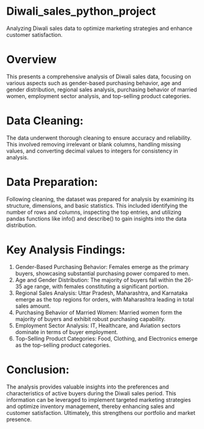 # Diwali_sales_python_project
Analyzing Diwali sales data to optimize marketing strategies and enhance customer satisfaction.
# Overview
This presents a comprehensive analysis of Diwali sales data, focusing on various aspects such as gender-based purchasing behavior, age and gender distribution, regional sales analysis, purchasing behavior of married women, employment sector analysis, and top-selling product categories.

# Data Cleaning:
The data underwent thorough cleaning to ensure accuracy and reliability. This involved removing irrelevant or blank columns, handling missing values, and converting decimal values to integers for consistency in analysis.

# Data Preparation:
Following cleaning, the dataset was prepared for analysis by examining its structure, dimensions, and basic statistics. This included identifying the number of rows and columns, inspecting the top entries, and utilizing pandas functions like info() and describe() to gain insights into the data distribution.

# Key Analysis Findings:

1. Gender-Based Purchasing Behavior: Females emerge as the primary buyers, showcasing substantial purchasing power compared to men.
2. Age and Gender Distribution: The majority of buyers fall within the 26-35 age range, with females constituting a significant portion.
3. Regional Sales Analysis: Uttar Pradesh, Maharashtra, and Karnataka emerge as the top regions for orders, with Maharashtra leading in total sales amount.
4. Purchasing Behavior of Married Women: Married women form the majority of buyers and exhibit robust purchasing capability.
5. Employment Sector Analysis: IT, Healthcare, and Aviation sectors dominate in terms of buyer employment.
6. Top-Selling Product Categories: Food, Clothing, and Electronics emerge as the top-selling product categories.

# Conclusion:
The analysis provides valuable insights into the preferences and characteristics of active buyers during the Diwali sales period. This information can be leveraged to implement targeted marketing strategies and optimize inventory management, thereby enhancing sales and customer satisfaction. Ultimately, this strengthens our portfolio and market presence.

